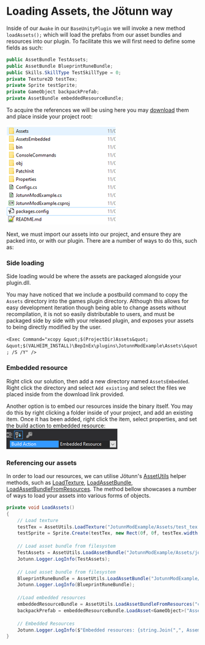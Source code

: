 ﻿# Loading Assets, the Jötunn way



Inside of our `Awake` in our `BaseUnityPlugin` we will invoke a new method `loadAssets();` which will load the prefabs from our asset bundles and resources into our plugin. To facilitate this we will first need to define some fields as such:

```cs
public AssetBundle TestAssets;
public AssetBundle BlueprintRuneBundle;
public Skills.SkillType TestSkillType = 0;
private Texture2D testTex;
private Sprite testSprite;
private GameObject backpackPrefab;
private AssetBundle embeddedResourceBundle;
```

To acquire the references we will be using here you may [download](https://github.com/Valheim-Modding/JotunnModExample/blob/master/JotunnModExample/assets.zip) them and place inside your project root: 

![Assets Extraction](../../images/data/AssetsExtraction.png)

Next, we must import our assets into our project, and ensure they are packed into, or with our plugin. There are a number of ways to do this, such as:


### Side loading

Side loading would be where the assets are packaged alongside your plugin.dll. 

You may have noticed that we include a postbuild command to copy the `Assets` directory into the games plugin directory. Although this allows for easy development iteration though being able to change assets without recompilation, it is not so easily distributable to users, and must be packaged side by side with your released plugin, and exposes your assets to being directly modified by the user.

`<Exec Command="xcopy &quot;$(ProjectDir)Assets&quot; &quot;$(VALHEIM_INSTALL)\BepInEx\plugins\JotunnModExample\Assets\&quot; /S /Y" />`

### Embedded resource

Right click our solution, then add a new directory named `AssetsEmbedded`. Right click the directory and select `Add existing` and select the files we placed inside from the download link provided.

Another option is to embed our resources inside the binary itself. You may do this by right clicking a folder inside of your project, and add an existing item. Once it has been added, right click the item, select properties, and set the build action to embedded resource: 
![Assets.Embedded Resource](../../images/data/Assets.EmbeddedResource.png)


### Referencing our assets
In order to load our resources, we can utilise Jötunn's [AssetUtils](xref:Jotunn.Utils.AssetUtils) helper methods, such as [LoadTexture](xref:Jotunn.Utils.AssetUtils.LoadTexture(System.String,System.Boolean)), [LoadAssetBundle](xref:Jotunn.Utils.AssetUtils.LoadAssetBundle(System.String)), [LoadAssetBundleFromResources](xref:Jotunn.Utils.AssetUtils.LoadAssetBundleFromResources(System.String,System.Reflection.Assembly)). The method bellow showcases a number of ways to load your assets into various forms of objects.

```cs
private void LoadAssets()
{
    // Load texture
    testTex = AssetUtils.LoadTexture("JotunnModExample/Assets/test_tex.jpg");
    testSprite = Sprite.Create(testTex, new Rect(0f, 0f, testTex.width, testTex.height), Vector2.zero);

    // Load asset bundle from filesystem
    TestAssets = AssetUtils.LoadAssetBundle("JotunnModExample/Assets/jotunnlibtest");
    Jotunn.Logger.LogInfo(TestAssets);

    // Load asset bundle from filesystem
    BlueprintRuneBundle = AssetUtils.LoadAssetBundle("JotunnModExample/Assets/blueprints");
    Jotunn.Logger.LogInfo(BlueprintRuneBundle);
    
    //Load embedded resources
    embeddedResourceBundle = AssetUtils.LoadAssetBundleFromResources("capeironbackpack");
    backpackPrefab = embeddedResourceBundle.LoadAsset<GameObject>("Assets/Evie/CapeIronBackpack.prefab");

    // Embedded Resources
    Jotunn.Logger.LogInfo($"Embedded resources: {string.Join(",", Assembly.GetExecutingAssembly().GetManifestResourceNames())}");
}
```